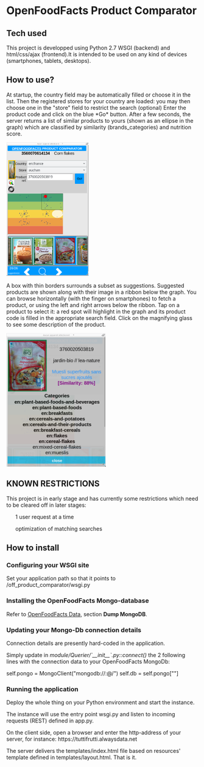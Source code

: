 <h1>OpenFoodFacts Product Comparator</h1>

<h2>Tech used</h2>
This project is developped using Python 2.7 WSGI (backend) and html/css/ajax (frontend).It is intended to be used on any kind of devices (smartphones, tablets, desktops).

<h2>How to use?</h2>
At startup, the country field may be automatically filled or choose it in the list.
Then the registered stores for your country are loaded: you may then choose one in the "store" field to restrict the search (optional)
Enter the product code and click on the blue *Go* button.
After a few seconds, the server returns a list of similar products to yours (shown as an ellipse in the graph) which are classified by similarity (brands_categories)
and nutrition score.

<img src="https://github.com/oricdev/off_product_comparator/blob/master/documentation/images/scr_search_results.png"
title="search results"
height="350px" />

A box with thin borders surrounds a subset as suggestions. Suggested products are shown along with their image in a ribbon below the graph. You can browse horizontally (with the finger on smartphones) to fetch a product, or using the left and right arrows below the ribbon. Tap on a product to select it: a red spot will highlight in the graph and its product code is filled in the appropriate search field.
Click on the magnifying glass to see some description of the product.

<img src="https://github.com/oricdev/off_product_comparator/blob/master/documentation/images/scr_details_suggested_product.png"
title="details of a similar product chosen in the ribbon"
height="350px" />

<h2>KNOWN RESTRICTIONS</h2>
This project is in early stage and has currently some restrictions which need to be cleared off in later stages:
<il>
<ul>1 user request at a time</ul>
<ul>optimization of matching searches</ul>
</il>

<h2>How to install</h2>
<h3>Configuring your WSGI site</h3>
Set your application path so that it points to <quote>/off_product_comparator/wsgi.py</quote>

<h3>Installing the OpenFoodFacts Mongo-database</h3>
Refer to <a href='https://fr.openfoodfacts.org/data'>OpenFoodFacts Data</a>, section <b>Dump MongoDB</b>.
<h3>Updating your Mongo-Db connection details</h3>
<p>Connection details are presently hard-coded in the application.</p>
<p>Simply update in <i>module/Querier/`__init__`.py::connect()</i> the 2 following lines with the connection data to your OpenFoodFacts MongoDb:
</p>
<p>
<quote>
self.pongo = MongoClient("mongodb://<user>:<password>@<mongodb_url>/<mongodb_path>")
self.db = self.pongo["<mongodb_path>"]
</quote>
</p>
<h3>Running the application</h3>
<p>Deploy the whole thing on your Python environment and start the instance.</p>
<p>The instance will use the entry point <quote>wsgi.py</quote> and listen to incoming requests (REST) defined in <quote>app.py</quote>.</p>
<p>On the client side, open a browser and enter the http-address of your server, for instance:
<quote>https://tuttifrutti.alwaysdata.net</quote></p>

<p>The server delivers the <quote>templates/index.html</quote> file based on resources' template defined in <quote>templates/layout.html</quote>.
That is it.


